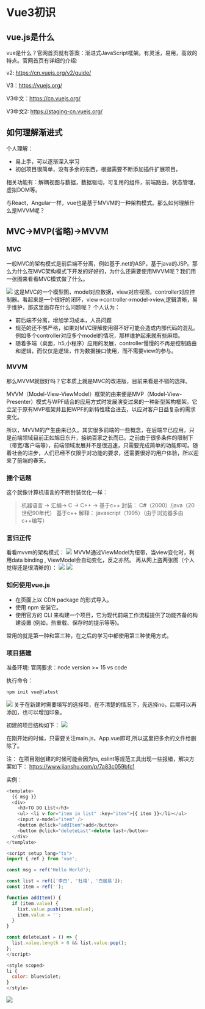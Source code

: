 # Vue3初识
## vue.js是什么
vue是什么？官网首页就有答案：渐进式JavaScript框架。有灵活，易用，高效的特点。官网首页有详细的介绍:

v2: https://cn.vuejs.org/v2/guide/

V3：https://vuejs.org/

V3中文：https://cn.vuejs.org/

V3中文2: https://staging-cn.vuejs.org/

## 如何理解渐进式
个人理解：
* 易上手，可以逐渐深入学习
* 初创项目很简单，没有多余的东西，根据需要不断添加插件扩展项目。

相关功能有：解耦视图与数据，数据驱动，可复用的组件，前端路由，状态管理，虚拟DOM等。

与React，Angular一样，vue也是基于MVVM的一种架构模式。那么如何理解什么是MVVM呢？

## MVC->MVP(省略)->MVVM
### MVC
一般MVC的架构模式是前后端不分离，例如基于.net的ASP，基于java的JSP。那么为什么在MVC架构模式下开发的好好的，为什么还需要使用MVVM呢？我们用一张图来看看MVC模式做了什么。

![](./vue初识/mvc.png)
这是MVC的一个模型图，model对应数据，view对应视图，controller对应控制器。看起来是一个很好的闭环，view->controller->model->view,逻辑清晰，易于维护，那这里面存在什么问题呢？
个人认为：
* 前后端不分离，增加学习成本，人员问题
* 规范的还不够严格，如果对MVC理解使用得不好可能会造成内部代码的混乱。例如多个controller对应多个model的情况，那样维护起来就有些麻烦。
* 随着多端（桌面，h5,小程序）应用的发展，controller慢慢的不再是控制路由和逻辑，而仅仅是逻辑，作为数据接口使用，而不需要view的参与。

### MVVM
那么MVVM就很好吗？它本质上就是MVC的改进版，目前来看是不错的选择。

MVVM（Model-View-ViewModel）框架的由来便是MVP（Model-View-Presenter）模式与WPF结合的应用方式时发展演变过来的一种新型架构框架。它立足于原有MVP框架并且把WPF的新特性糅合进去，以应对客户日益复杂的需求变化。

所以，MVVM的产生由来已久。其实很多前端的一些概念，在后端早已应用，只是前端领域目前正如旭日东升，接纳百家之长而已。之前由于很多条件的限制下（带宽/客户端等），前端领域发展并不是很迅速，只需要完成简单的功能即可。随着社会的进步，人们已经不仅限于对功能的要求，还需要很好的用户体验，所以迎来了前端的春天。
### 插个话题
这个就像计算机语言的不断封装优化一样：
>机器语言 -> 汇编-> C -> C++ -> 
基于c++ 封装： C#（2000）/java（20世纪90年代）
基于c++ 解释： javascript（1995）（由于浏览器多由c++编写）

### 言归正传
看看mvvm的架构模式：
![](./vue初识/mvvm.jpg)
MVVM通过ViewModel为纽带，当view变化时，利用data binding , ViewModel会自动变化，反之亦然。
再从网上盗两张图（个人觉得还是很清晰的）：
![](./vue初识/mvvm1.png)
![](./vue初识/mvvm2.png)

### 如何使用vue.js
* 在页面上以 CDN package 的形式导入。
* 使用 npm 安装它。
* 使用官方的 CLI 来构建一个项目，它为现代前端工作流程提供了功能齐备的构建设置 (例如，热重载、保存时的提示等等)。

常用的就是第一种和第三种，在之后的学习中都使用第三种使用方式。

### 项目搭建
准备环境: 
官网要求：node version >= 15
vs code

执行命令：
```cmd
npm init vue@latest
```
![](./vue初识/../概述/crate-project.png)
关于在新建时需要填写的选择项，在不清楚的情况下，先选择no，后期可以再添加，也可以增加印象。

初建的项目结构如下：
![](./vue初识/../概述/new-project.png)

在刚开始的时候，只需要关注main.js，App.vue即可,所以这里把多余的文件给删除了。

注：
在项目刚创建的时候可能会因为ts, eslint等规范工具出现一些报错，解决方案如下：
https://www.jianshu.com/p/7a83c059bfc1

实例：
```javascript
<template>
  {{ msg }}
  <div>
    <h3>TO DO List</h3>
    <ul> <li v-for="item in list" :key="item">{{ item }}</li></ul>
    <input v-model="item" />
    <button @click="addItem">add</button>
    <button @click="deleteLast">delete last</button>
  </div>
</template>

<script setup lang="ts">
import { ref } from 'vue';

const msg = ref('Hello World');

const list = ref(['李白', '杜甫', '白居易']);
const item = ref('');

function addItem() {
  if (item.value) {
    list.value.push(item.value);
    item.value = '';
  }
}

const deleteLast = () => {
  list.value.length > 0 && list.value.pop();
};
</script>

<style scoped>
li {
  color: blueviolet;
}
</style>
```

![](./vue初识/../概述/../vue初识/example.gif)